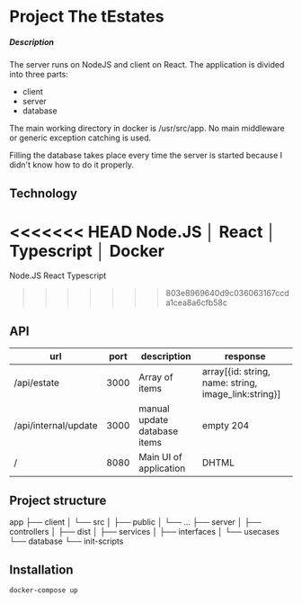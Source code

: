 # Project The tEstates
##### Description
The server runs on NodeJS and client on React.
The application is divided into three parts:
- client
- server
- database

The main working directory in docker is /usr/src/app.
No main middleware or generic exception catching is used.

Filling the database takes place every time the server is started because I didn't know how to do it properly.
## Technology
<<<<<<< HEAD
Node.JS │ React │ Typescript │ Docker
=======
Node.JS React Typescript
>>>>>>> 803e8969640d9c036063167ccda1cea8a6cfb58c


## API 
| url | port | description | response |
| ------ | ------ | ------ | ------ |
| /api/estate  | 3000 | Array of items | array[{id: string, name: string, image_link:string}]
| /api/internal/update           | 3000 | manual update database items | empty 204
| /           | 8080 | Main UI of application | DHTML

## Project structure 

app
├── client
│   └── src
│       ├── public
│       └── ...
├── server
│   ├── controllers
│   ├── dist
│   ├── services
│   ├── interfaces
│   └── usecases
└── database
    └── init-scripts

## Installation

```sh
docker-compose up
```
